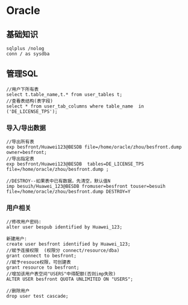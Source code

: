 # Oracle
## 基础知识
	sqlplus /nolog 
	conn / as sysdba

## 管理SQL
	//用户下所有表
	select t.table_name,t.* from user_tables t;
	//查看表结构(表字段)
	select * from user_tab_columns where table_name  in ('DE_LICENSE_TPS');
	

### 导入/导出数据
	//导出所有表
	exp besfront/Huawei123@BESDB file=/home/oracle/zhou/besfront.dump owner=besfront;
	//导出指定表
	exp besfront/Huawei123@BESDB  tables=DE_LICENSE_TPS file=/home/oracle/zhou/besfront.dump ;

	//DESTROY--如果表中已有数据，先清空，默认值N
	imp besuih/Huawei_123@BESDB fromuser=besfront touser=besuih file=/home/oracle/zhou/besfront.dump DESTROY=Y

### 用户相关
	//修改用户密码:
	alter user bespub identified by Huawei_123;

	新建用户:
	create user besfront identified by Huawei_123;
	//赋予连接权限  (权限分 connect/resource/dba)
	grant connect to besfront;
	//赋予resouce权限，可创建表
	grant resource to besfront;
	//增加该用户表空间"USERS"中得配额(否则imp失败)
	ALTER USER besfront QUOTA UNLIMITED ON "USERS";

	//删除用户
	drop user test cascade;
